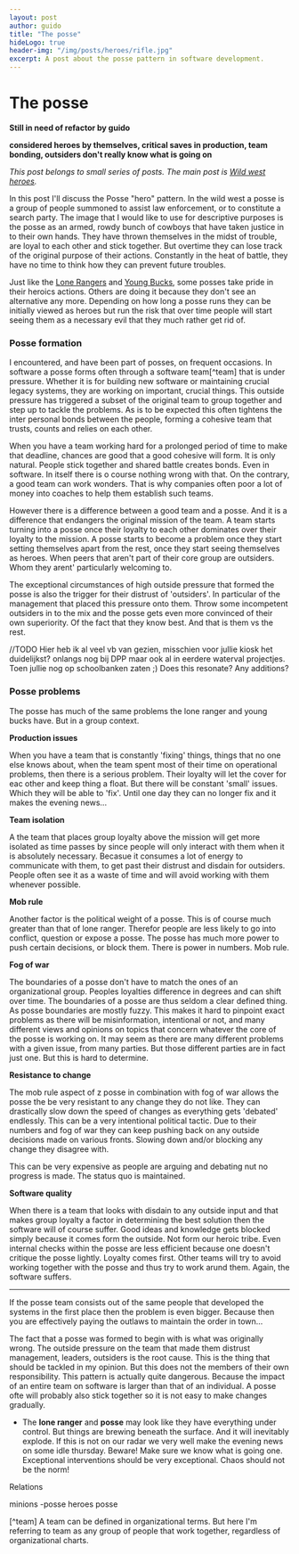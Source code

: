 ```yaml
---
layout: post
author: guido
title: "The posse"
hideLogo: true
header-img: "/img/posts/heroes/rifle.jpg"
excerpt: A post about the posse pattern in software development.
---
```

# The posse

**Still in need of refactor by guido**

__considered heroes by themselves, critical saves in production, team bonding, outsiders don't really know what is going on__

*This post belongs to small series of posts. The main post is [Wild west heroes](/20/05/2018/Heroes/).*
 
In this post I'll discuss the Posse "hero" pattern. In the wild west a posse is a group of people summoned to assist law enforcement, or to constitute a search party. The image that I would like to use for descriptive purposes is the posse as an armed, rowdy bunch of cowboys that have taken justice in to their own hands. They have thrown themselves in the midst of trouble, are loyal to each other and stick together. But overtime they can lose track of the original purpose of their actions. Constantly in the heat of battle, they have no time to think how they can prevent future troubles.

Just like the [Lone Rangers](/12/05/2018/LoneRanger/) and [Young Bucks](/12/05/2018/YoungBuck/), some posses take pride in their heroics actions. Others are doing it because they don't see an alternative any more. Depending on how long a posse runs they can be initially viewed as heroes but run the risk that over time people will start seeing them as a necessary evil that they much rather get rid of.

### Posse formation

I encountered, and have been part of posses, on frequent occasions. In software a posse forms often through a software team[^team]  that is under pressure. Whether it is for building new software or maintaining crucial legacy systems, they are working on important, crucial things. This outside pressure has triggered a subset of the original team to group together and step up to tackle the problems. As is to be expected this often tightens the inter personal bonds between the people, forming a cohesive team that trusts, counts and relies on each other. 

When you have a team working hard for a prolonged period of time to make that deadline, chances are good that a good cohesive will form. It is only natural. People stick together and shared battle creates bonds. Even in software. In itself there is o course nothing wrong with that.  On the contrary, a good team can work wonders. That is why companies often poor a lot of money into coaches to help them establish such teams. 

However there is a difference between a good team and a posse. And it is a difference that endangers the original mission of the team. A team starts turning into a posse once their loyalty to each other dominates over their loyalty to the mission.  A posse starts to become a problem once they start setting themselves apart from the rest, once they start seeing themselves as heroes. When peers that aren't part of their core group are outsiders. Whom they arent' particularly welcoming to.

The exceptional circumstances of high outside pressure that formed the posse is also the trigger for their distrust of 'outsiders'. In particular of the management that placed this pressure onto them. Throw some incompetent outsiders in to the mix and the posse gets even more convinced of their own superiority. Of the fact that they know best. And that is them vs the rest.

//TODO Hier heb ik al veel vb van gezien, misschien voor jullie kiosk het duidelijkst? onlangs nog bij DPP maar ook al in eerdere waterval projectjes. Toen jullie nog op schoolbanken zaten ;) Does this resonate? Any additions?

### Posse problems

The posse has much of the same problems the lone ranger and young bucks have. But in a group context. 

**Production issues**
 
When you have a team that is constantly 'fixing' things, things that no one else knows about, when the team spent most of their time on operational problems, then there is a serious problem. Their loyalty will let the cover for eac other and keep thing a float. But there will be constant 'small' issues. Which they will be able to 'fix'. Until one day they can no longer fix and it makes the evening news... 

**Team isolation**
 
A the team that places group loyalty above the mission will get more isolated as time passes by since people will only interact with them when it is absolutely necessary. Becasue it consumes a lot of energy to communicate with them, to get past their distrust and disdain for outsiders. People often see it as a waste of time and will avoid working with them whenever possible. 

**Mob rule**

Another factor is the political weight of a posse. This is of course much greater than that of lone ranger. Therefor people are less likely to go into conflict, question or expose a posse. The posse has much more power to push certain decisions, or block them. There is power in numbers. Mob rule.

**Fog of war**
 
The boundaries of a posse don't have to match the ones of an organizational group. Peoples loyalties difference in degrees and can shift over time. The boundaries of a posse are thus seldom a clear defined thing. As posse boundaries are mostly fuzzy. This makes it hard to pinpoint exact problems as there will be misinformation, intentional or not, and many different views and opinions on topics that concern whatever the core of the posse is working on. It may seem as there are many different problems with a given issue, from many parties. But those different parties are in fact just one. But this is hard to determine.

**Resistance to change**

The mob rule aspect of z posse in combination with fog of war allows the posse the be very resistant to any change they do not like. They can drastically slow down the speed of changes as everything gets 'debated' endlessly. This can be a very intentional political tactic. Due to their numbers  and fog of war they can keep pushing back on any outside decisions made on various fronts. Slowing down and/or blocking any change they disagree with.

This can be very expensive as people are arguing and debating nut no progress is made. The status quo is maintained.
 
**Software quality**

When there is a team that looks with disdain to any outside input and that makes group loyalty a factor in determining the best solution then the software will of course suffer. Good ideas and knowledge gets blocked simply because it comes form the outside. Not form our heroic tribe. Even internal checks within the posse are less efficient because one doesn't critique the posse lightly. Loyalty comes first. Other teams will try to avoid working together with the posse and thus try to work arund them. Again, the software suffers.



---
 


If the posse team consists out of the same people that developed the systems in the first place then the problem is even bigger. Because then you are effectively paying  the outlaws to maintain the order in town... 

The fact that a posse was formed to begin with is what was originally wrong. The outside pressure on the team that made them distrust management, leaders, outsiders is the root cause. This is the thing that should be tackled in my opinion. But this does not the members of their own responsibility.
This pattern is actually quite dangerous. Because the impact of an entire team on software is larger than that of an individual. A posse ofte will probably also stick together so it is not easy to make changes gradually. 

+ The **lone ranger** and **posse** may look like they have everything under control. But things are brewing beneath the surface. And it will inevitably explode. If this is not on our radar we very well make the evening news on some idle thursday. Beware! Make sure we know what is going one. Exceptional interventions should be very exceptional. Chaos should not be the norm!


Relations

minions -posse
heroes posse

[^team] A team can be defined in organizational terms. But here I'm referring to team as any group of people that work together, regardless of organizational charts.